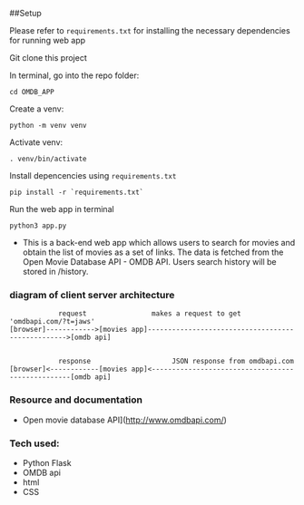 ##Setup

Please refer to `requirements.txt` for installing the necessary dependencies for running web app

Git clone this project

In terminal, go into the repo folder:

```
cd OMDB_APP
```

Create a venv:

```
python -m venv venv
```

Activate venv:

```
. venv/bin/activate
```

Install depencencies using `requirements.txt`

```
pip install -r `requirements.txt`
```

Run the web app in terminal

```
python3 app.py
```

-    This is a back-end web app which allows users to search for movies and obtain the list of movies as a set of links. The data is fetched from the Open Movie Database API - OMDB API. Users search history will be stored in /history.

### diagram of client server architecture

```
            request                makes a request to get 'omdbapi.com/?t=jaws'
[browser]------------>[movies app]-------------------------------------------------->[omdb api]


            response                    JSON response from omdbapi.com
[browser]<------------[movies app]<--------------------------------------------------[omdb api]
```

### Resource and documentation

-    Open movie database API](http://www.omdbapi.com/)

### Tech used:

-    Python Flask
-    OMDB api
-    html
-    CSS
